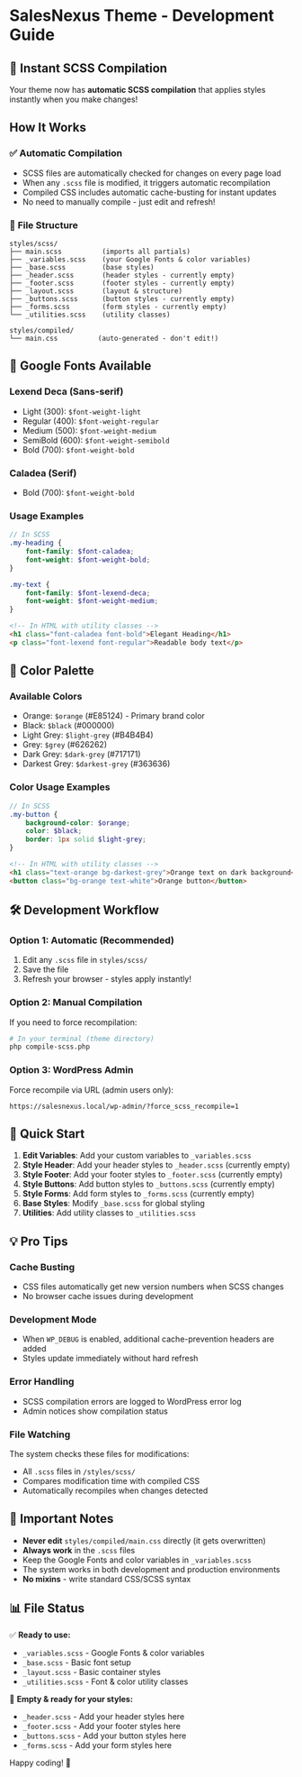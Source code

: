 # SalesNexus Theme - Development Guide

## 🚀 Instant SCSS Compilation

Your theme now has **automatic SCSS compilation** that applies styles instantly when you make changes!

## How It Works

### ✅ **Automatic Compilation**
- SCSS files are automatically checked for changes on every page load
- When any `.scss` file is modified, it triggers automatic recompilation
- Compiled CSS includes automatic cache-busting for instant updates
- No need to manually compile - just edit and refresh!

### 📁 **File Structure**
```
styles/scss/
├── main.scss          (imports all partials)
├── _variables.scss    (your Google Fonts & color variables)
├── _base.scss         (base styles)
├── _header.scss       (header styles - currently empty)
├── _footer.scss       (footer styles - currently empty)
├── _layout.scss       (layout & structure)
├── _buttons.scss      (button styles - currently empty)
├── _forms.scss        (form styles - currently empty)
└── _utilities.scss    (utility classes)

styles/compiled/
└── main.css          (auto-generated - don't edit!)
```

## 🎨 **Google Fonts Available**

### **Lexend Deca** (Sans-serif)
- Light (300): `$font-weight-light`
- Regular (400): `$font-weight-regular`
- Medium (500): `$font-weight-medium`
- SemiBold (600): `$font-weight-semibold`
- Bold (700): `$font-weight-bold`

### **Caladea** (Serif)
- Bold (700): `$font-weight-bold`

### **Usage Examples**
```scss
// In SCSS
.my-heading {
    font-family: $font-caladea;
    font-weight: $font-weight-bold;
}

.my-text {
    font-family: $font-lexend-deca;
    font-weight: $font-weight-medium;
}
```

```html
<!-- In HTML with utility classes -->
<h1 class="font-caladea font-bold">Elegant Heading</h1>
<p class="font-lexend font-regular">Readable body text</p>
```

## 🎨 **Color Palette**

### **Available Colors**
- Orange: `$orange` (#E85124) - Primary brand color
- Black: `$black` (#000000)
- Light Grey: `$light-grey` (#B4B4B4)
- Grey: `$grey` (#626262)
- Dark Grey: `$dark-grey` (#717171)
- Darkest Grey: `$darkest-grey` (#363636)

### **Color Usage Examples**
```scss
// In SCSS
.my-button {
    background-color: $orange;
    color: $black;
    border: 1px solid $light-grey;
}
```

```html
<!-- In HTML with utility classes -->
<h1 class="text-orange bg-darkest-grey">Orange text on dark background</h1>
<button class="bg-orange text-white">Orange button</button>
```

## 🛠️ **Development Workflow**

### **Option 1: Automatic (Recommended)**
1. Edit any `.scss` file in `styles/scss/`
2. Save the file
3. Refresh your browser - styles apply instantly!

### **Option 2: Manual Compilation**
If you need to force recompilation:

```bash
# In your terminal (theme directory)
php compile-scss.php
```

### **Option 3: WordPress Admin**
Force recompile via URL (admin users only):
```
https://salesnexus.local/wp-admin/?force_scss_recompile=1
```

## 🎯 **Quick Start**

1. **Edit Variables**: Add your custom variables to `_variables.scss`
2. **Style Header**: Add your header styles to `_header.scss` (currently empty)
3. **Style Footer**: Add your footer styles to `_footer.scss` (currently empty)
4. **Style Buttons**: Add button styles to `_buttons.scss` (currently empty)
5. **Style Forms**: Add form styles to `_forms.scss` (currently empty)
6. **Base Styles**: Modify `_base.scss` for global styling
7. **Utilities**: Add utility classes to `_utilities.scss`

## 💡 **Pro Tips**

### **Cache Busting**
- CSS files automatically get new version numbers when SCSS changes
- No browser cache issues during development

### **Development Mode**
- When `WP_DEBUG` is enabled, additional cache-prevention headers are added
- Styles update immediately without hard refresh

### **Error Handling**
- SCSS compilation errors are logged to WordPress error log
- Admin notices show compilation status

### **File Watching**
The system checks these files for modifications:
- All `.scss` files in `/styles/scss/`
- Compares modification time with compiled CSS
- Automatically recompiles when changes detected

## 🚨 **Important Notes**

- **Never edit** `styles/compiled/main.css` directly (it gets overwritten)
- **Always work** in the `.scss` files
- Keep the Google Fonts and color variables in `_variables.scss`
- The system works in both development and production environments
- **No mixins** - write standard CSS/SCSS syntax

## 📊 **File Status**

✅ **Ready to use:**
- `_variables.scss` - Google Fonts & color variables
- `_base.scss` - Basic font setup
- `_layout.scss` - Basic container styles
- `_utilities.scss` - Font & color utility classes

📝 **Empty & ready for your styles:**
- `_header.scss` - Add your header styles here
- `_footer.scss` - Add your footer styles here
- `_buttons.scss` - Add your button styles here
- `_forms.scss` - Add your form styles here

Happy coding! 🎉 